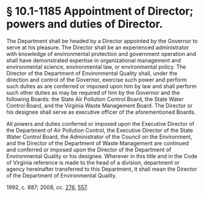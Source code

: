 # § 10.1-1185 Appointment of Director; powers and duties of Director.

<p>The Department shall be headed by a Director appointed by the Governor to serve at his pleasure. The Director shall be an experienced administrator with knowledge of environmental protection and government operation and shall have demonstrated expertise in organizational management and environmental science, environmental law, or environmental policy. The Director of the Department of Environmental Quality shall, under the direction and control of the Governor, exercise such power and perform such duties as are conferred or imposed upon him by law and shall perform such other duties as may be required of him by the Governor and the following Boards: the State Air Pollution Control Board, the State Water Control Board, and the Virginia Waste Management Board. The Director or his designee shall serve as executive officer of the aforementioned Boards.</p><p>All powers and duties conferred or imposed upon the Executive Director of the Department of Air Pollution Control, the Executive Director of the State Water Control Board, the Administrator of the Council on the Environment, and the Director of the Department of Waste Management are continued and conferred or imposed upon the Director of the Department of Environmental Quality or his designee. Wherever in this title and in the Code of Virginia reference is made to the head of a division, department or agency hereinafter transferred to this Department, it shall mean the Director of the Department of Environmental Quality.</p><p>1992, c. 887; 2008, cc. <a href='http://lis.virginia.gov/cgi-bin/legp604.exe?081+ful+CHAP0276'>276</a>, <a href='http://lis.virginia.gov/cgi-bin/legp604.exe?081+ful+CHAP0557'>557</a>.</p>
